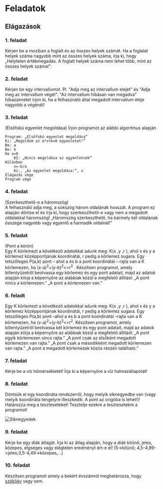 # Feladatok
## Elágazások
### 1. feladat
Kérjen be a moziban a foglalt és az összes helyek számát. Ha a foglalat helyek száma nagyobb mint az összes helyek száma, írja ki, hogy „Helytelen értékmegadás. A foglalt helyek száma nem lehet több, mint az összes helyek száma!”.

### 2. feladat
Kérjen be egy intervallumot. Pl. "Adja meg az intervallum elejét" és "Adja meg az intervallum végét". "Az intervallum hibásan van megadva" hibaüzenetet írjon ki, ha a felhasználó által megadott intervallum eleje nagyobb a végénél!

### 3. feladat
(Elsőfokú egyenlet megoldása)
Írjon programot az alábbi algoritmus alapján
```
Program: „Elsőfokú egyenlet megoldása”
Ki: „Megoldom az a*x+b=0 egyenletet!”
Be: a
Be: b
Ha a=0 
    KI: „Nincs megoldása az egyenletnek”
Különben
    x=-b/a
    Ki:, „Az egyenlet megoldása:”, x
Elágazás vége
Program vége
```
### 4. feladat
(Szerkeszthető-e a háromszög)   
A felhasználó adja meg, a sokszög három oldalának hosszát. A program ez alapján döntse el és írja ki, hogy szerkeszthető-e vagy nem a megadott oldalakkal háromszög!
„Háromszög szerkeszthető, ha bármely két oldalának összege nagyobb vagy egyenlő a harmadik oldalnál!”

### 5. feladat
(Pont a körön)   
Egy K körlemezt a következő adatokkal adunk meg: K(x ,y ,r ), ahol x és y a körlemez középpontjának koordinátái, r pedig a körlemez sugara. Egy tetszőleges P(a,b) pont – ahol a és b a pont koordinátái – rajta van a K körlemezen, ha (x-a)<sup>2</sup>+(y-b)<sup>2</sup><=r<sup>2</sup> . 
Készítsen programot, amely billentyűzetről beolvassa egy körlemez és egy pont adatait, majd az adatok alapján kiírja a képernyőre az alábbiak közül a megfelelő állítást: 
„A pont nincs a körlemezen.” 
„A pont a körlemezen van.”

### 6. feladt
Egy K körlemezt a következő adatokkal adunk meg: K(x ,y ,r ), ahol x és y a körlemez középpontjának koordinátái, r pedig a körlemez sugara. Egy tetszőleges P(a,b) pont –ahol a és b a pont koordinátái –rajta van a K körlemezen, ha (x-a)<sup>2</sup>+(y-b)<sup>2</sup><=r<sup>2</sup>.
Készítsen programot, amely billentyűzetről beolvassa két körlemez és egy pont adatait, majd az adatok alapján kiírja a képernyőre az alábbiak közül a megfelelő állítást:
„A pont egyik körlemezen sincs rajta.”
„A pont csak az elsőként megadott körlemezen van rajta.”
„A pont csak a másodikként megadott körlemezen van rajta.”
„A pont a megadott körlemezek közös részén található.”

### 7. feladat
Kérje be a víz hőmérsékletét! Írja ki a képernyőre a víz halmazállapotát!

### 8. feladat
Döntsük el egy koordináta rendszerről, hogy melyik síknegyedbe van (vagy melyik koordináta tengelyre illeszkedik. A pont az origóba is lehet!)! Határozza meg a teszteseteket! Tesztelje ezekre a tesztesetekre a programot!


![Síknegyedek](https://github.com/csarp-exam/program-control-structure-01-01-01-selection-text-exercises/blob/main/siknegyed.png)

### 9. feladat
Kérje be egy diák átlagát. Írja ki az átlag alapján, hogy a diák kitűnő, jeles, közepes, elgséges vagy elégtelen eredményt ért-e el! (5->kitünő; 4,5-4,99->jeles;3,5-4,49->közepes,…)

### 10. feladat
Készítsen programot amely a bekért évszámról meghatározza, hogy [szökőév](https://hu.wikipedia.org/wiki/Szökőév) vagy sem.

